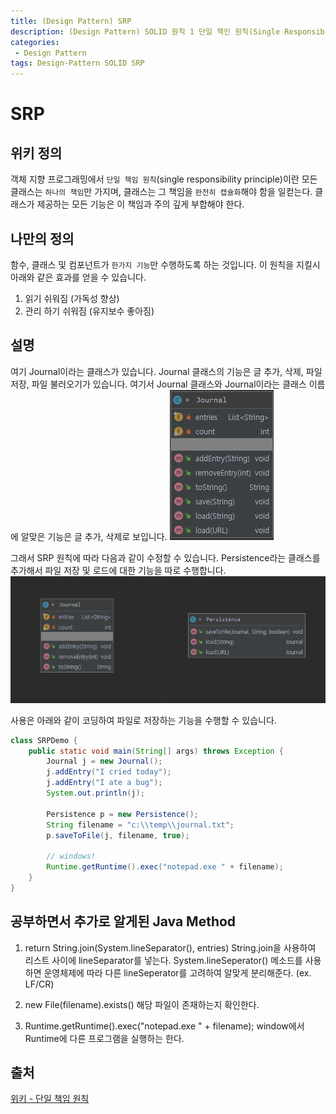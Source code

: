 ```yaml
---
title: (Design Pattern) SRP
description: (Design Pattern) SOLID 원칙 1 단일 책인 원칙(Single Responsibility Principle)에 대해 알아보자.
categories:
 - Design Pattern
tags: Design-Pattern SOLID SRP
---
```

# SRP

## 위키 정의
객체 지향 프로그래밍에서 `단일 책임 원칙`(single responsibility principle)이란 모든 클래스는 `하나의 책임`만 가지며, 클래스는 그 책임을 `완전히 캡슐화`해야 함을 일컫는다. 클래스가 제공하는 모든 기능은 이 책임과 주의 깊게 부합해야 한다.

## 나만의 정의
함수, 클래스 및 컴포넌트가 `한가지 기능`만 수행하도록 하는 것입니다.
이 원칙을 지킬시 아래와 같은 효과를 얻을 수 있습니다.
1. 읽기 쉬워짐 (가독성 향상)
2. 관리 하기 쉬워짐 (유지보수 좋아짐)

## 설명
여기 Journal이라는 클래스가 있습니다.
Journal 클래스의 기능은 글 추가, 삭제, 파일 저장, 파일 불러오기가 있습니다. 여기서 Journal 클래스와 Journal이라는 클래스 이름에 알맞은 기능은 글 추가, 삭제로 보입니다.
![NotAppliedSRP](https://raw.githubusercontent.com/Alencion/Alencion.github.io/master/assets/images/2020-06-24-SRP-1.PNG)

그래서 SRP 원칙에 따라 다음과 같이 수정할 수 있습니다.
Persistence라는 클래스를 추가해서 파일 저장 및 로드에 대한 기능을 따로 수행합니다.
![AppliedSRP](https://raw.githubusercontent.com/Alencion/Alencion.github.io/master/assets/images/2020-06-24-SRP-2.PNG)

사용은 아래와 같이 코딩하여 파일로 저장하는 기능을 수행할 수 있습니다.
``` java
class SRPDemo {
    public static void main(String[] args) throws Exception {
        Journal j = new Journal();
        j.addEntry("I cried today");
        j.addEntry("I ate a bug");
        System.out.println(j);

        Persistence p = new Persistence();
        String filename = "c:\\temp\\journal.txt";
        p.saveToFile(j, filename, true);

        // windows!
        Runtime.getRuntime().exec("notepad.exe " + filename);
    }
}
```

## 공부하면서 추가로 알게된 Java Method
1. return String.join(System.lineSeparator(), entries)
String.join을 사용하여 리스트 사이에 lineSeparator를 넣는다.
System.lineSeperator() 메소드를 사용하면 운영체제에 따라 다른 lineSeperator를 고려하여 알맞게 분리해준다. (ex. LF/CR)

2. new File(filename).exists()
해당 파일이 존재하는지 확인한다.

3. Runtime.getRuntime().exec("notepad.exe " + filename);
window에서 Runtime에 다른 프로그램을 실행하는 한다.

## 출처
[위키 - 단일 책임 원칙](https://ko.wikipedia.org/wiki/단일_책임_원칙)
